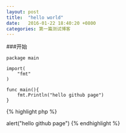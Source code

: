 ```yaml
---
layout: post
title:  "hello world"
date:   2016-01-22 18:40:20 +0800
categories: 第一篇测试博客
---
```

###开始
```golang
package main

import(
    "fmt"
)

func main(){
    fmt.Println("hello github page")
}
```
{% highlight php %}
<?php
    echo "hello github page";

{% endhighlight %}
{% highlight Javascript %}
<script>
    alert("hello github page")
</script>
{% endhighlight %}
